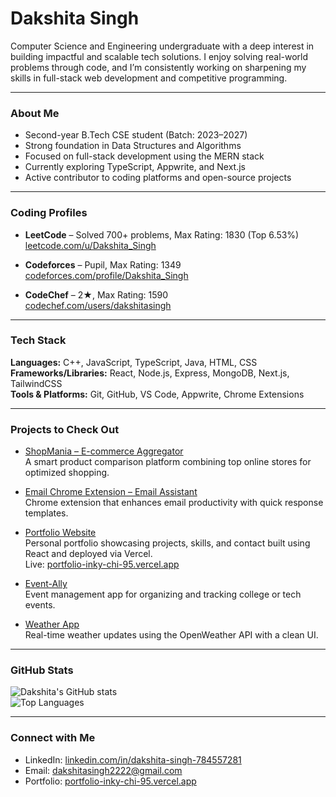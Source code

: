 # Dakshita Singh

Computer Science and Engineering undergraduate with a deep interest in building impactful and scalable tech solutions. I enjoy solving real-world problems through code, and I’m consistently working on sharpening my skills in full-stack web development and competitive programming.

---

### About Me

- Second-year B.Tech CSE student (Batch: 2023–2027)
- Strong foundation in Data Structures and Algorithms
- Focused on full-stack development using the MERN stack
- Currently exploring TypeScript, Appwrite, and Next.js
- Active contributor to coding platforms and open-source projects

---

### Coding Profiles

- **LeetCode** – Solved 700+ problems, Max Rating: 1830 (Top 6.53%)  
  [leetcode.com/u/Dakshita_Singh](https://leetcode.com/u/Dakshita_Singh/)

- **Codeforces** – Pupil, Max Rating: 1349  
  [codeforces.com/profile/Dakshita_Singh](https://codeforces.com/profile/Dakshita_Singh)

- **CodeChef** – 2★, Max Rating: 1590  
  [codechef.com/users/dakshitasingh](https://www.codechef.com/users/dakshitasingh)

---

### Tech Stack

**Languages:** C++, JavaScript, TypeScript, Java, HTML, CSS  
**Frameworks/Libraries:** React, Node.js, Express, MongoDB, Next.js, TailwindCSS  
**Tools & Platforms:** Git, GitHub, VS Code, Appwrite, Chrome Extensions

---

### Projects to Check Out

- [ShopMania – E-commerce Aggregator](https://github.com/DakshitaSingh/TheShopMania)  
  A smart product comparison platform combining top online stores for optimized shopping.

- [Email Chrome Extension – Email Assistant](https://github.com/DakshitaSingh/EmailAssistant)  
  Chrome extension that enhances email productivity with quick response templates.

- [Portfolio Website](https://github.com/DakshitaSingh/Portfolio)  
  Personal portfolio showcasing projects, skills, and contact built using React and deployed via Vercel.  
  Live: [portfolio-inky-chi-95.vercel.app](https://portfolio-inky-chi-95.vercel.app/)

- [Event-Ally](https://github.com/DakshitaSingh/event-ally)  
  Event management app for organizing and tracking college or tech events.

- [Weather App](https://github.com/DakshitaSingh/weather-app)  
  Real-time weather updates using the OpenWeather API with a clean UI.

---

### GitHub Stats

![Dakshita's GitHub stats](https://github-readme-stats.vercel.app/api?username=DakshitaSingh&show_icons=false&theme=default&hide_border=true&include_all_commits=true)  
![Top Languages](https://github-readme-stats.vercel.app/api/top-langs/?username=DakshitaSingh&layout=compact&hide_border=true)

---

### Connect with Me

- LinkedIn: [linkedin.com/in/dakshita-singh-784557281](https://www.linkedin.com/in/dakshita-singh-784557281/)
- Email: dakshitasingh2222@gmail.com
- Portfolio: [portfolio-inky-chi-95.vercel.app](https://portfolio-inky-chi-95.vercel.app)
